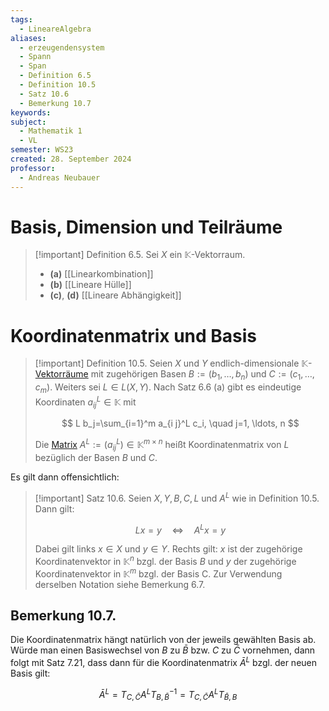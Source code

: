 ```yaml
---
tags:
  - LineareAlgebra
aliases:
  - erzeugendensystem
  - Spann
  - Span
  - Definition 6.5
  - Definition 10.5
  - Satz 10.6
  - Bemerkung 10.7
keywords: 
subject:
  - Mathematik 1
  - VL
semester: WS23
created: 28. September 2024
professor:
  - Andreas Neubauer
---
```

 

# Basis, Dimension und Teilräume

> [!important] Definition 6.5. Sei $X$ ein $\mathbb{K}$-Vektorraum.
>
> - **(a)** [[Linearkombination]]
> - **(b)** [[Lineare Hülle]]
> - **(c)**, **(d)** [[Lineare Abhängigkeit]]

# Koordinatenmatrix und Basis

> [!important] Definition 10.5. Seien $X$ und $Y$ endlich-dimensionale $\mathbb{K}$-[Vektorräume](Vektorraum.md) mit zugehörigen Basen $B:=\left(b_1, \ldots, b_n\right)$ und $C:=\left(c_1, \ldots, c_m\right)$. Weiters sei $L \in L(X, Y)$.
> Nach Satz 6.6 (a) gibt es eindeutige Koordinaten $a_{i j}^L \in \mathbb{K}$ mit
> 
> $$
> L b_j=\sum_{i=1}^m a_{i j}^L c_i, \quad j=1, \ldots, n
> $$
> 
> Die [Matrix](Matrix.md) $A^L:=\left(a_{i j}^L\right) \in \mathbb{K}^{m \times n}$ heißt Koordinatenmatrix von $L$ bezüglich der Basen $B$ und $C$.

Es gilt dann offensichtlich:

> [!important] Satz 10.6. Seien $X, Y, B, C, L$ und $A^L$ wie in Definition 10.5. Dann gilt:
> 
> $$
> L x=y \quad \Longleftrightarrow \quad A^L x=y
> $$
> 
> Dabei gilt links $x \in X$ und $y \in Y$. Rechts gilt: $x$ ist der zugehörige Koordinatenvektor in $\mathbb{K}^n$ bzgl. der Basis $B$ und $y$ der zugehörige Koordinatenvektor in $\mathbb{K}^m$ bzgl. der Basis C. Zur Verwendung derselben Notation siehe Bemerkung 6.7.

## Bemerkung 10.7.

Die Koordinatenmatrix hängt natürlich von der jeweils gewählten Basis ab. Würde man einen Basiswechsel von $B$ zu $\bar{B}$ bzw. $C$ zu $\bar{C}$ vornehmen, dann folgt mit Satz 7.21, dass dann für die Koordinatenmatrix $\bar{A}^L$ bzgl. der neuen Basis gilt:

$$
\bar{A}^L=T_{C, \bar{C}} A^L T_{B, \bar{B}}^{-1}=T_{C, \bar{C}} A^L T_{\bar{B}, B}
$$
